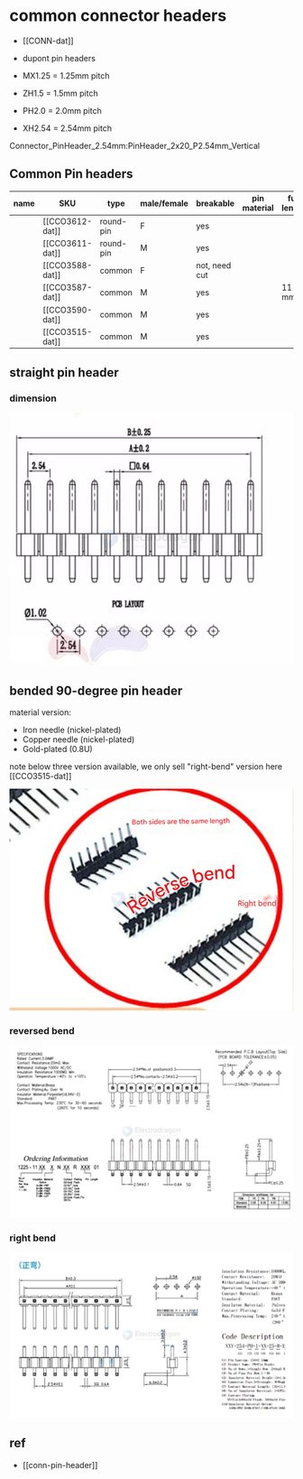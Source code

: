 
# common connector headers 

- [[CONN-dat]]

- dupont pin headers 

- MX1.25 = 1.25mm pitch
- ZH1.5 = 1.5mm pitch 
- PH2.0 = 2.0mm pitch
- XH2.54 = 2.54mm pitch


Connector_PinHeader_2.54mm:PinHeader_2x20_P2.54mm_Vertical

## Common Pin headers 

| name | SKU             | type      | male/female | breakable     | pin material | full length |
| ---- | --------------- | --------- | ----------- | ------------- | ------------ | ----------- |
|      | [[CCO3612-dat]] | round-pin | F           | yes           |              |             |
|      | [[CCO3611-dat]] | round-pin | M           | yes           |              |             |
|      | [[CCO3588-dat]] | common    | F           | not, need cut |              |             |
|      | [[CCO3587-dat]] | common    | M           | yes           |              | 11 mm       |
|      | [[CCO3590-dat]] | common    | M           | yes           |              |             |
|      | [[CCO3515-dat]] | common    | M           | yes           |              |             | 



## straight pin header

### dimension 

![](2024-12-30-16-39-04.png)


## bended 90-degree pin header

material version: 

- Iron needle (nickel-plated)
- Copper needle (nickel-plated)
- Gold-plated (0.8U)


note below three version available, we only sell "right-bend" version here [[CCO3515-dat]]

![](2025-04-08-15-15-22.png)

### reversed bend 

![](2025-04-08-15-17-05.png)


### right bend 


![](2025-04-08-15-17-53.png)



## ref 

- [[conn-pin-header]]
